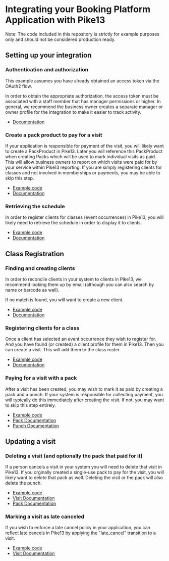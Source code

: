 # Integrating your Booking Platform Application with Pike13

Note: The code included in this repository is strictly for example purposes only and should
not be considered production ready.


## Setting up your integration

### Authentication and authorization

This example assumes you have already obtained an access token via the OAuth2 flow.

In order to obtain the appropriate authorization, the access token must be associated
with a staff member that has manager permissions or higher. In general, we recommend
the business owner creates a separate manager or owner profile for the integration
to make it easier to track activity.

 * [Documentation](https://developer.pike13.com/docs/api/v2#authentication)



### Create a pack product to pay for a visit

If your application is responsible for payment of the visit, you will likely want to create
a PackProduct in Pike13.  Later you will reference this PackProduct when creating Packs
which will be used to mark individual visits as paid.  This will allow business owners to report on
which visits were paid for by your service within Pike13 reporting.  If you are simply
registering clients for classes and not involved in memberships or payments, you may be able
to skip this step.

 * [Example code](lib/pack_product.rb)
 * [Documentation](https://developer.pike13.com/docs/api/v2?preview=true#endpoint-pack-product)



### Retrieving the schedule

In order to register clients for classes (event occurrences) in Pike13, you will likely need to retrieve
the schedule in order to display it to clients.

 * [Example code](lib/schedule.rb)
 * [Documentation](https://developer.pike13.com/docs/api/v2#endpoint-eventoccurrence)

## Class Registration

### Finding and creating clients

In order to reconcile clients in your system to clients in Pike13, we recommend looking
them up by email (although you can also search by name or barcode as well).

If no match is found, you will want to create a new client.

 * [Example code](lib/person.rb)
 * [Documentation](https://developer.pike13.com/docs/api/v2#endpoint-person)



### Registering clients for a class

Once a client has selected an event occurrence they wish to register for. And you have found (or created)
a client profile for them in Pike13. Then you can create a visit. This will add them to the class roster.

 * [Example code](lib/visit.rb)
 * [Documentation](https://developer.pike13.com/docs/api/v2#endpoint-visit)



### Paying for a visit with a pack

After a visit has been created, you may wish to mark it as paid by creating a pack and a punch.  If
your system is responsible for collecting payment, you will typically do this immediately after
creating the visit. If not, you may want to skip this step entirely.

 * [Example code](lib/pack_and_punch.rb)
 * [Pack Documentation](https://developer.pike13.com/docs/api/v2?preview=true#endpoint-pack)
 * [Punch Documentation](https://developer.pike13.com/docs/api/v2#endpoint-punch)

## Updating a visit

### Deleting a visit (and optionally the pack that paid for it)

If a person cancels a visit in your system you will need to delete that visit in Pike13.
If you orginally created a single-use pack to pay for the visit, you will likely want to
delete that pack as well.  Deleting the visit or the pack will also delete the punch.

 * [Example code](lib/cancel.rb)
 * [Visit Documentation](https://developer.pike13.com/docs/api/v2#endpoint-visit)
 * [Pack Documentation](https://developer.pike13.com/docs/api/v2?preview=true#endpoint-pack)

### Marking a visit as late canceled

If you wish to enforce a late cancel policy in your application, you can reflect late cancels
in Pike13 by applying the "late_cancel" transition to a visit.

 * [Example code](lib/late_cancel.rb)
 * [Visit Documentation](https://developer.pike13.com/docs/api/v2#endpoint-visit)

